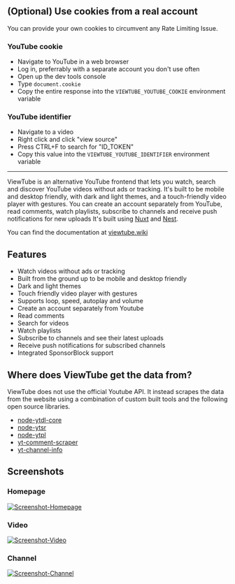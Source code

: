 ## (Optional) Use cookies from a real account

You can provide your own cookies to circumvent any Rate Limiting Issue.

### YouTube cookie

-   Navigate to YouTube in a web browser
-   Log in, preferrably with a separate account you don't use often
-   Open up the dev tools console
-   Type `document.cookie`
-   Copy the entire response into the `VIEWTUBE_YOUTUBE_COOKIE` environment variable

### YouTube identifier

-   Navigate to a video
-   Right click and click "view source"
-   Press CTRL+F to search for "ID\_TOKEN"
-   Copy this value into the `VIEWTUBE_YOUTUBE_IDENTIFIER` environment variable


---

ViewTube is an alternative YouTube frontend that lets you watch, search and discover YouTube videos without ads or tracking. It's built to be mobile and desktop friendly, with dark and light themes, and a touch-friendly video player with gestures. You can create an account separately from YouTube, read comments, watch playlists, subscribe to channels and receive push notifications for new uploads It's built using [Nuxt](https://nuxt.com/) and [Nest](https://nestjs.com/).

You can find the documentation at [viewtube.wiki](https://viewtube.wiki) 

## Features

-   Watch videos without ads or tracking
-   Built from the ground up to be mobile and desktop friendly
-   Dark and light themes
-   Touch friendly video player with gestures
-   Supports loop, speed, autoplay and volume
-   Create an account separately from Youtube
-   Read comments
-   Search for videos
-   Watch playlists
-   Subscribe to channels and see their latest uploads
-   Receive push notifications for subscribed channels
-   Integrated SponsorBlock support

## Where does ViewTube get the data from?

ViewTube does not use the official Youtube API. It instead scrapes the data from the website using a combination of custom built tools and the following open source libraries.

-   [node-ytdl-core](https://github.com/fent/node-ytdl-core)
-   [node-ytsr](https://github.com/TimeForANinja/node-ytsr)
-   [node-ytpl](https://github.com/TimeForANinja/node-ytpl)
-   [yt-comment-scraper](https://github.com/FreeTubeApp/yt-comment-scraper)
-   [yt-channel-info](https://github.com/FreeTubeApp/yt-channel-info)

## Screenshots

### Homepage

[![Screenshot-Homepage](https://camo.githubusercontent.com/7ca1b34ee39d918f86a7043a3ffae08b574d5630975255eb8840536e7e169248/68747470733a2f2f692e6962622e636f2f476b35744b51372f6c78743179306d6b2e6a7067)](https://camo.githubusercontent.com/7ca1b34ee39d918f86a7043a3ffae08b574d5630975255eb8840536e7e169248/68747470733a2f2f692e6962622e636f2f476b35744b51372f6c78743179306d6b2e6a7067)

### Video

[![Screenshot-Video](https://camo.githubusercontent.com/07ecf2f4a9e61eb326d2125375f674020cbf97b1a998defdeb21fd8d1aa6f8f7/68747470733a2f2f692e6962622e636f2f52544c327633662f6732656a663777662e6a7067)](https://camo.githubusercontent.com/07ecf2f4a9e61eb326d2125375f674020cbf97b1a998defdeb21fd8d1aa6f8f7/68747470733a2f2f692e6962622e636f2f52544c327633662f6732656a663777662e6a7067)

### Channel

[![Screenshot-Channel](https://camo.githubusercontent.com/b50d3f852326d5436cc32507eb2ee48d036092ae1cba3bc61485a8a4661d0ffd/68747470733a2f2f692e6962622e636f2f68396d663179642f366a3435616f35722e6a7067)](https://camo.githubusercontent.com/b50d3f852326d5436cc32507eb2ee48d036092ae1cba3bc61485a8a4661d0ffd/68747470733a2f2f692e6962622e636f2f68396d663179642f366a3435616f35722e6a7067)